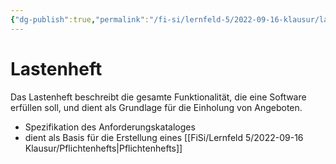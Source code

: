 ```yaml
---
{"dg-publish":true,"permalink":"/fi-si/lernfeld-5/2022-09-16-klausur/lastenhefts/","dgHomeLink":true,"dgPassFrontmatter":false}
---
```



# Lastenheft 

Das Lastenheft beschreibt die gesamte Funktionalität, die eine Software erfüllen soll, und dient als Grundlage für die Einholung von Angeboten.

- Spezifikation des Anforderungskataloges
- dient als Basis für die Erstellung eines [[FiSi/Lernfeld 5/2022-09-16 Klausur/Pflichtenhefts|Pflichtenhefts]]
